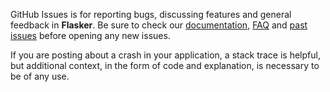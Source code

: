 GitHub Issues is for reporting bugs, discussing features and general feedback in **Flasker**. Be sure to check our [documentation](http://cocoadocs.org/docsets/Flasker), [FAQ](https://github.com/hyperoslo/Flasker/wiki/FAQ) and [past issues](https://github.com/hyperoslo/Flasker/issues?state=closed) before opening any new issues.

If you are posting about a crash in your application, a stack trace is helpful, but additional context, in the form of code and explanation, is necessary to be of any use.
